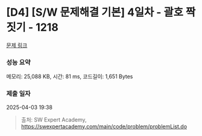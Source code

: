 # [D4] [S/W 문제해결 기본] 4일차 - 괄호 짝짓기 - 1218 

[문제 링크](https://swexpertacademy.com/main/code/problem/problemDetail.do?contestProbId=AV14eWb6AAkCFAYD) 

### 성능 요약

메모리: 25,088 KB, 시간: 81 ms, 코드길이: 1,651 Bytes

### 제출 일자

2025-04-03 19:38



> 출처: SW Expert Academy, https://swexpertacademy.com/main/code/problem/problemList.do